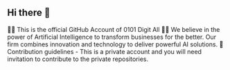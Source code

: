 ## Hi there 👋

👩‍💻 This is the official GitHub Account of 0101 Digit All
🙋‍♀️ We believe in the power of Artificial Intelligence to transform businesses for the better. Our firm combines innovation and technology to deliver powerful AI solutions.
🌈 Contribution guidelines - This is a private account and you will need invitation to contribute to the private repositories.

